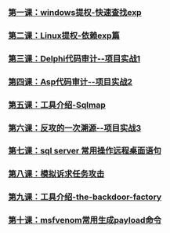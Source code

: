 
### [第一课：windows提权-快速查找exp](../Chapter1/1_windows提权-快速查找exp.md)  
### [第二课：Linux提权-依赖exp篇](../Chapter1/2_Linux提权-依赖exp篇.md)  
### [第三课：Delphi代码审计--项目实战1](../Chapter1/3_Delphi代码审计--项目实战1.md)  
### [第四课：Asp代码审计--项目实战2](../Chapter1/4_Asp代码审计--项目实战2.md)  
### [第五课：工具介绍-Sqlmap](../Chapter1/5_工具介绍-Sqlmap.md)  
### [第六课：反攻的一次溯源--项目实战3](../Chapter1/6_反攻的一次溯源--项目实战3.md)  
### [第七课：sql server 常用操作远程桌面语句](../Chapter1/7_sqlServer常用操作远程桌面语句.md)  
### [第八课：模拟诉求任务攻击](../Chapter1/8_模拟诉求任务攻击.md)  
### [第九课：工具介绍-the-backdoor-factory](../Chapter1/9_工具介绍-the-backdoor-factory.md)  
### [第十课：msfvenom常用生成payload命令](../Chapter1/10_msfvenom常用生成payload命令.md)
